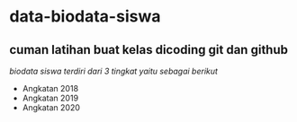 data-biodata-siswa
=
cuman latihan buat kelas dicoding git dan github
--
*biodata siswa terdiri dari 3 tingkat yaitu sebagai berikut*

- Angkatan 2018
- Angkatan 2019
- Angkatan 2020

